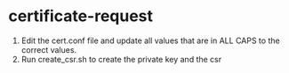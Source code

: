 # certificate-request

1. Edit the cert.conf file and update all values that are in ALL CAPS to the correct values.
2. Run create_csr.sh to create the private key and the csr
